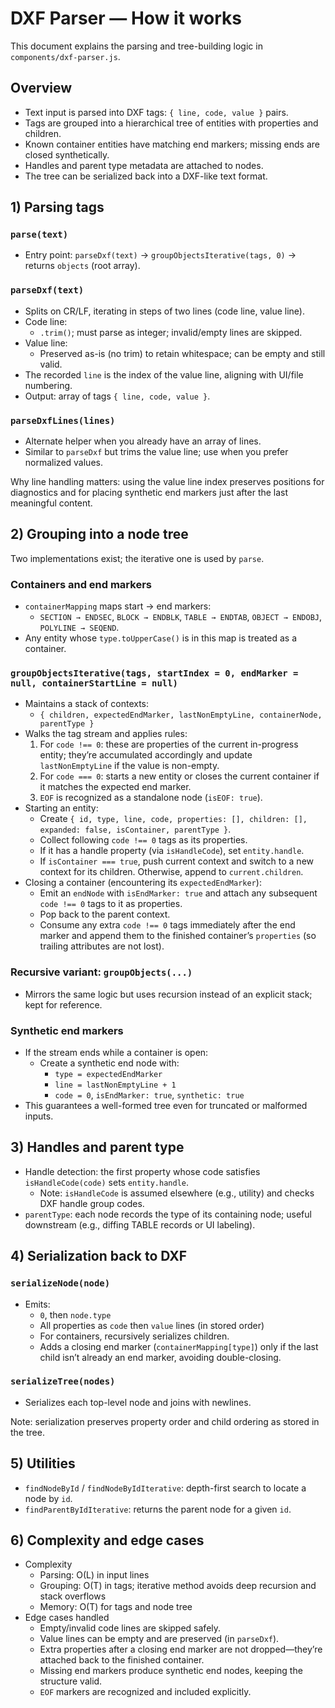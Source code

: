 # DXF Parser — How it works

This document explains the parsing and tree-building logic in `components/dxf-parser.js`.

## Overview

- Text input is parsed into DXF tags: `{ line, code, value }` pairs.
- Tags are grouped into a hierarchical tree of entities with properties and children.
- Known container entities have matching end markers; missing ends are closed synthetically.
- Handles and parent type metadata are attached to nodes.
- The tree can be serialized back into a DXF-like text format.

## 1) Parsing tags

### `parse(text)`
- Entry point: `parseDxf(text)` → `groupObjectsIterative(tags, 0)` → returns `objects` (root array).

### `parseDxf(text)`
- Splits on CR/LF, iterating in steps of two lines (code line, value line).
- Code line:
  - `.trim()`; must parse as integer; invalid/empty lines are skipped.
- Value line:
  - Preserved as-is (no trim) to retain whitespace; can be empty and still valid.
- The recorded `line` is the index of the value line, aligning with UI/file numbering.
- Output: array of tags `{ line, code, value }`.

### `parseDxfLines(lines)`
- Alternate helper when you already have an array of lines.
- Similar to `parseDxf` but trims the value line; use when you prefer normalized values.

Why line handling matters: using the value line index preserves positions for diagnostics and for placing synthetic end markers just after the last meaningful content.

## 2) Grouping into a node tree

Two implementations exist; the iterative one is used by `parse`.

### Containers and end markers
- `containerMapping` maps start → end markers:
  - `SECTION → ENDSEC`, `BLOCK → ENDBLK`, `TABLE → ENDTAB`, `OBJECT → ENDOBJ`, `POLYLINE → SEQEND`.
- Any entity whose `type.toUpperCase()` is in this map is treated as a container.

### `groupObjectsIterative(tags, startIndex = 0, endMarker = null, containerStartLine = null)`
- Maintains a stack of contexts:
  - `{ children, expectedEndMarker, lastNonEmptyLine, containerNode, parentType }`
- Walks the tag stream and applies rules:
  1) For `code !== 0`: these are properties of the current in-progress entity; they’re accumulated accordingly and update `lastNonEmptyLine` if the value is non-empty.
  2) For `code === 0`: starts a new entity or closes the current container if it matches the expected end marker.
  3) `EOF` is recognized as a standalone node (`isEOF: true`).
- Starting an entity:
  - Create `{ id, type, line, code, properties: [], children: [], expanded: false, isContainer, parentType }`.
  - Collect following `code !== 0` tags as its properties.
  - If it has a handle property (via `isHandleCode`), set `entity.handle`.
  - If `isContainer === true`, push current context and switch to a new context for its children. Otherwise, append to `current.children`.
- Closing a container (encountering its `expectedEndMarker`):
  - Emit an `endNode` with `isEndMarker: true` and attach any subsequent `code !== 0` tags to it as properties.
  - Pop back to the parent context.
  - Consume any extra `code !== 0` tags immediately after the end marker and append them to the finished container’s `properties` (so trailing attributes are not lost).

### Recursive variant: `groupObjects(...)`
- Mirrors the same logic but uses recursion instead of an explicit stack; kept for reference.

### Synthetic end markers
- If the stream ends while a container is open:
  - Create a synthetic end node with:
    - `type = expectedEndMarker`
    - `line = lastNonEmptyLine + 1`
    - `code = 0`, `isEndMarker: true`, `synthetic: true`
- This guarantees a well-formed tree even for truncated or malformed inputs.

## 3) Handles and parent type

- Handle detection: the first property whose code satisfies `isHandleCode(code)` sets `entity.handle`.
  - Note: `isHandleCode` is assumed elsewhere (e.g., utility) and checks DXF handle group codes.
- `parentType`: each node records the type of its containing node; useful downstream (e.g., diffing TABLE records or UI labeling).

## 4) Serialization back to DXF

### `serializeNode(node)`
- Emits:
  - `0`, then `node.type`
  - All properties as `code` then `value` lines (in stored order)
  - For containers, recursively serializes children.
  - Adds a closing end marker (`containerMapping[type]`) only if the last child isn’t already an end marker, avoiding double-closing.

### `serializeTree(nodes)`
- Serializes each top-level node and joins with newlines.

Note: serialization preserves property order and child ordering as stored in the tree.

## 5) Utilities

- `findNodeById` / `findNodeByIdIterative`: depth-first search to locate a node by `id`.
- `findParentByIdIterative`: returns the parent node for a given `id`.

## 6) Complexity and edge cases

- Complexity
  - Parsing: O(L) in input lines
  - Grouping: O(T) in tags; iterative method avoids deep recursion and stack overflows
  - Memory: O(T) for tags and node tree
- Edge cases handled
  - Empty/invalid code lines are skipped safely.
  - Value lines can be empty and are preserved (in `parseDxf`).
  - Extra properties after a closing end marker are not dropped—they’re attached back to the finished container.
  - Missing end markers produce synthetic end nodes, keeping the structure valid.
  - `EOF` markers are recognized and included explicitly.
